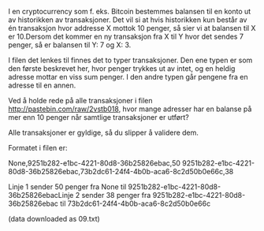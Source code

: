 I en cryptocurrency som f. eks. Bitcoin bestemmes balansen til en konto ut av historikken av transaksjoner. Det vil si at hvis historikken kun består av én transaksjon hvor addresse X mottok 10 penger, så sier vi at balansen til X er 10.Dersom det kommer en ny transaksjon fra X til Y hvor det sendes 7 penger, så er balansen til Y: 7 og X: 3.

I filen det lenkes til finnes det to typer transaksjoner. Den ene typen er som den første beskrevet her, hvor penger trykkes ut av intet, og en heldig adresse mottar en viss sum penger. I den andre typen går pengene fra en adresse til en annen.

Ved å holde rede på alle transaksjoner i filen http://pastebin.com/raw/2vstb018, hvor mange adresser har en balanse på mer enn 10 penger når samtlige transaksjoner er utført?

Alle transaksjoner er gyldige, så du slipper å validere dem.

Formatet i filen er:

None,9251b282-e1bc-4221-80d8-36b25826ebac,50
9251b282-e1bc-4221-80d8-36b25826ebac,73b2dc61-24f4-4b0b-aca6-8c2d50b0e66c,38

Linje 1 sender 50 penger fra None til 9251b282-e1bc-4221-80d8-36b25826ebacLinje 2 sender 38 penger fra 9251b282-e1bc-4221-80d8-36b25826ebac til 73b2dc61-24f4-4b0b-aca6-8c2d50b0e66c

(data downloaded as 09.txt)
